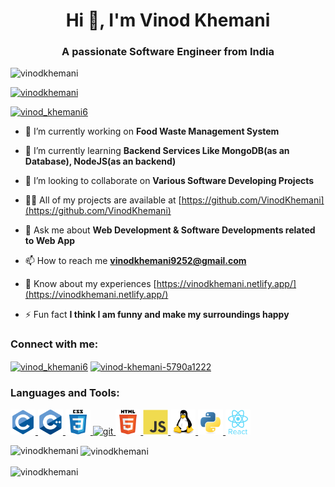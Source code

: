 <h1 align="center">Hi 👋, I'm Vinod Khemani</h1>
<h3 align="center">A passionate Software Engineer from India</h3>

<p align="left"> <img src="https://komarev.com/ghpvc/?username=vinodkhemani&label=Profile%20views&color=0e75b6&style=flat" alt="vinodkhemani" /> </p>

<p align="left"> <a href="https://www.linkedin.com/in/vinod-khemani-5790a1222/"><img src="https://github-profile-trophy.vercel.app/?username=vinodkhemani" alt="vinodkhemani" /></a> </p>

<p align="left"> <a href="https://twitter.com/vinod_khemani6" target="blank"><img src="https://img.shields.io/twitter/follow/vinod_khemani6?logo=twitter&style=for-the-badge" alt="vinod_khemani6" /></a> </p>

- 🔭 I’m currently working on **Food Waste Management System**

- 🌱 I’m currently learning **Backend Services Like MongoDB(as an Database), NodeJS(as an backend)**

- 👯 I’m looking to collaborate on **Various Software Developing Projects**

- 👨‍💻 All of my projects are available at [https://github.com/VinodKhemani](https://github.com/VinodKhemani)

- 💬 Ask me about **Web Development & Software Developments related to Web App**

- 📫 How to reach me **vinodkhemani9252@gmail.com**

- 📄 Know about my experiences [https://vinodkhemani.netlify.app/](https://vinodkhemani.netlify.app/)

- ⚡ Fun fact **I think I am funny and make my surroundings happy**

<h3 align="left">Connect with me:</h3>
<p align="left">
<a href="https://twitter.com/vinod_khemani6" target="blank"><img align="center" src="https://raw.githubusercontent.com/rahuldkjain/github-profile-readme-generator/master/src/images/icons/Social/twitter.svg" alt="vinod_khemani6" height="30" width="40" /></a>
<a href="https://www.linkedin.com/in/vinod-khemani-5790a1222/" target="blank"><img align="center" src="https://raw.githubusercontent.com/rahuldkjain/github-profile-readme-generator/master/src/images/icons/Social/linked-in-alt.svg" alt="vinod-khemani-5790a1222" height="30" width="40" /></a>
</p>

<h3 align="left">Languages and Tools:</h3>
<p align="left"> <a href="https://www.cprogramming.com/" target="_blank" rel="noreferrer"> <img src="https://raw.githubusercontent.com/devicons/devicon/master/icons/c/c-original.svg" alt="c" width="40" height="40"/> </a> <a href="https://www.w3schools.com/cpp/" target="_blank" rel="noreferrer"> <img src="https://raw.githubusercontent.com/devicons/devicon/master/icons/cplusplus/cplusplus-original.svg" alt="cplusplus" width="40" height="40"/> </a> <a href="https://www.w3schools.com/css/" target="_blank" rel="noreferrer"> <img src="https://raw.githubusercontent.com/devicons/devicon/master/icons/css3/css3-original-wordmark.svg" alt="css3" width="40" height="40"/> </a> <a href="https://git-scm.com/" target="_blank" rel="noreferrer"> <img src="https://www.vectorlogo.zone/logos/git-scm/git-scm-icon.svg" alt="git" width="40" height="40"/> </a> <a href="https://www.w3.org/html/" target="_blank" rel="noreferrer"> <img src="https://raw.githubusercontent.com/devicons/devicon/master/icons/html5/html5-original-wordmark.svg" alt="html5" width="40" height="40"/> </a> <a href="https://developer.mozilla.org/en-US/docs/Web/JavaScript" target="_blank" rel="noreferrer"> <img src="https://raw.githubusercontent.com/devicons/devicon/master/icons/javascript/javascript-original.svg" alt="javascript" width="40" height="40"/> </a> <a href="https://www.linux.org/" target="_blank" rel="noreferrer"> <img src="https://raw.githubusercontent.com/devicons/devicon/master/icons/linux/linux-original.svg" alt="linux" width="40" height="40"/> </a> <a href="https://www.python.org" target="_blank" rel="noreferrer"> <img src="https://raw.githubusercontent.com/devicons/devicon/master/icons/python/python-original.svg" alt="python" width="40" height="40"/> </a> <a href="https://reactjs.org/" target="_blank" rel="noreferrer"> <img src="https://raw.githubusercontent.com/devicons/devicon/master/icons/react/react-original-wordmark.svg" alt="react" width="40" height="40"/> </a> </p>

<p><img align="left" src="https://github-readme-stats.vercel.app/api/top-langs?username=vinodkhemani&show_icons=true&locale=en&layout=compact" alt="vinodkhemani" /></p>

<p>&nbsp;<img align="center" src="https://github-readme-stats.vercel.app/api?username=vinodkhemani&show_icons=true&locale=en" alt="vinodkhemani" /></p>

<p><img align="center" src="https://github-readme-streak-stats.herokuapp.com/?user=vinodkhemani&" alt="vinodkhemani" /></p>

